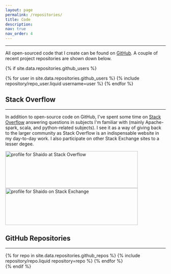 ```yaml
---
layout: page
permalink: /repositories/
title: Code
description:
nav: true
nav_order: 4
---
```


---

All open-sourced code that I create can be found on [GitHub](https://github.com/shaido987). A couple of recent project repositories are shown down below.

{% if site.data.repositories.github_users %}

<div class="repositories d-flex flex-wrap flex-md-row flex-column justify-content-sm-center align-items-center">
  {% for user in site.data.repositories.github_users %}
    {% include repository/repo_user.liquid username=user %}
  {% endfor %}
</div>

## Stack Overflow
---

In addition to open-source code on GitHub, I've spent some time on [Stack Overflow](https://stackoverflow.com/users/7579547/shaido) answering questions in subjects I'm familiar with (mainly Apache-spark, scala, and python-related subjects). I see it as a way of giving back to the larger community as Stack Overflow is an indispensable website in my day-to-day work. I also participate on other Stack Exchange sites to a lesser degee.

<div class="row justify-content-sm-center">
  <a href="https://stackoverflow.com/users/7579547/shaido"><img src="https://stackoverflow.com/users/flair/7579547.png" width="416" height="116" alt="profile for Shaido at Stack Overflow" title="profile for Shaido at Stack Overflow"></a>
  <a href="https://stackexchange.com/users/10271255"><img src="https://stackexchange.com/users/flair/10271255.png" width="416" height="116" alt="profile for Shaido on Stack Exchange" title="profile for Shaido on Stack Exchange"></a>
</div>

## GitHub Repositories
---

<div class="repositories d-flex flex-wrap flex-md-row flex-column justify-content-between align-items-center">
  {% for repo in site.data.repositories.github_repos %}
    {% include repository/repo.liquid repository=repo %}
  {% endfor %}
</div>
{% endif %}

